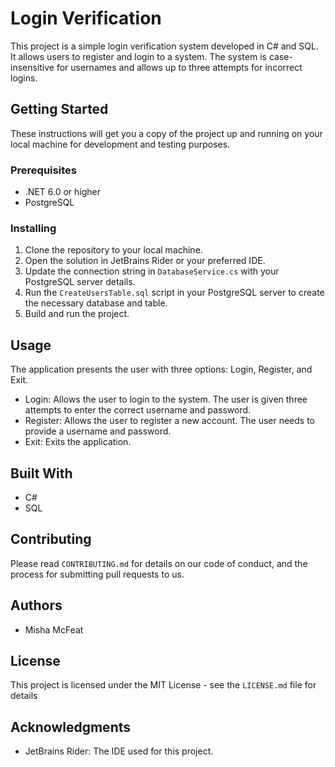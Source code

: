 ﻿# Login Verification

This project is a simple login verification system developed in C# and SQL. It allows users to register and login to a system. The system is case-insensitive for usernames and allows up to three attempts for incorrect logins.

## Getting Started

These instructions will get you a copy of the project up and running on your local machine for development and testing purposes.

### Prerequisites

- .NET 6.0 or higher
- PostgreSQL

### Installing

1. Clone the repository to your local machine.
2. Open the solution in JetBrains Rider or your preferred IDE.
3. Update the connection string in `DatabaseService.cs` with your PostgreSQL server details.
4. Run the `CreateUsersTable.sql` script in your PostgreSQL server to create the necessary database and table.
5. Build and run the project.

## Usage

The application presents the user with three options: Login, Register, and Exit.

- Login: Allows the user to login to the system. The user is given three attempts to enter the correct username and password.
- Register: Allows the user to register a new account. The user needs to provide a username and password.
- Exit: Exits the application.

## Built With

- C#
- SQL

## Contributing

Please read `CONTRIBUTING.md` for details on our code of conduct, and the process for submitting pull requests to us.

## Authors

- Misha McFeat

## License

This project is licensed under the MIT License - see the `LICENSE.md` file for details

## Acknowledgments

- JetBrains Rider: The IDE used for this project.
